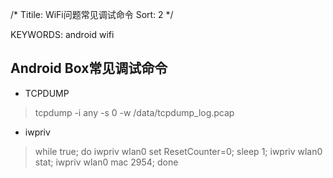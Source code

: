 /*
 Titile: WiFi问题常见调试命令
 Sort: 2
 */
 
KEYWORDS: android wifi

## Android Box常见调试命令
* TCPDUMP    
>tcpdump -i any -s 0 -w /data/tcpdump_log.pcap

* iwpriv
>while true; do iwpriv wlan0 set ResetCounter=0; sleep 1; iwpriv wlan0 stat; iwpriv wlan0 mac 2954;  done
